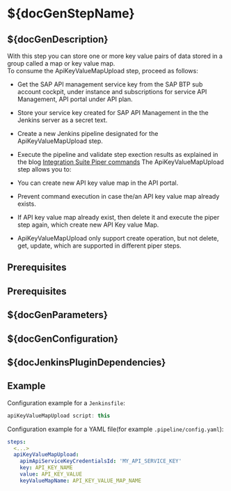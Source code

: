 # ${docGenStepName}

## ${docGenDescription}

With this step you can store one or more key value pairs of data stored in a group called a map or key value map.<br />
To consume the ApiKeyValueMapUpload step, proceed as follows:

* Get the SAP API management service key from the SAP BTP sub account cockpit, under instance and subscriptions for service API Management, API portal under API plan.
* Store your service key created for SAP API Management in the the Jenkins server as a secret text.
* Create a new Jenkins pipeline designated for the ApiKeyValueMapUpload step.
* Execute the pipeline and validate step exection results as explained in the blog [Integration Suite Piper commands](https://blogs.sap.com/2022/01/05/orking-with-integration-suite-piper-commands/)
The ApiKeyValueMapUpload step allows you to:

* You can create new API key value map in the API portal.
* Prevent command execution in case the/an API key value map already exists.
* If API key value map already exist, then delete it and execute the piper step again, which create new API Key value Map.
* ApiKeyValueMapUpload only support create operation, but not delete, get, update, which are supported in different piper steps.

## Prerequisites

## Prerequisites

## ${docGenParameters}

## ${docGenConfiguration}

## ${docJenkinsPluginDependencies}

## Example

Configuration example for a `Jenkinsfile`:

```groovy
apiKeyValueMapUpload script: this
```

Configuration example for a YAML file(for example `.pipeline/config.yaml`):

```yaml
steps:
  <...>
  apiKeyValueMapUpload:
    apimApiServiceKeyCredentialsId: 'MY_API_SERVICE_KEY'
    key: API_KEY_NAME
    value: API_KEY_VALUE
    keyValueMapName: API_KEY_VALUE_MAP_NAME
```
